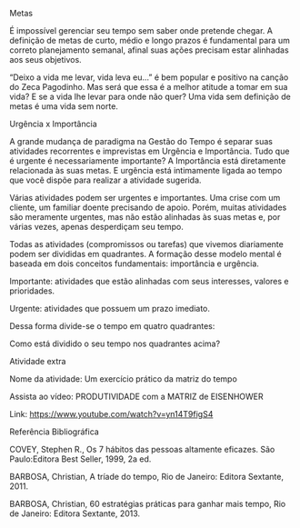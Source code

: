 Metas

É impossível gerenciar seu tempo sem saber onde pretende chegar. A definição de metas de curto, médio e longo prazos é fundamental para um correto planejamento semanal, afinal suas ações precisam estar alinhadas aos seus objetivos.

“Deixo a vida me levar, vida leva eu...” é bem popular e positivo na canção do Zeca Pagodinho. Mas será que essa é a melhor atitude a tomar em sua vida? E se a vida lhe levar para onde não quer? Uma vida sem definição de metas é uma vida sem norte.

Urgência x Importância

A grande mudança de paradigma na Gestão do Tempo é separar suas atividades recorrentes e imprevistas em Urgência e Importância. Tudo que é urgente é necessariamente importante? A Importância está diretamente relacionada às suas metas. E urgência está intimamente ligada ao tempo que você dispõe para realizar a atividade sugerida. 

Várias atividades podem ser urgentes e importantes. Uma crise com um cliente, um familiar doente precisando de apoio. Porém, muitas atividades são meramente urgentes, mas não estão alinhadas às suas metas e, por várias vezes, apenas desperdiçam seu tempo.

Todas as atividades (compromissos ou tarefas) que vivemos diariamente podem ser divididas em quadrantes. A formação desse modelo mental é baseada em dois conceitos fundamentais: importância e urgência. 

Importante: atividades que estão alinhadas com seus interesses, valores e prioridades.

Urgente: atividades que possuem um prazo imediato. 

Dessa forma divide-se o tempo em quatro quadrantes:


 

Como está dividido o seu tempo nos quadrantes acima?

 

Atividade extra

Nome da atividade: Um exercício prático da matriz do tempo

Assista ao vídeo: PRODUTIVIDADE com a MATRIZ de EISENHOWER

Link: https://www.youtube.com/watch?v=yn14T9figS4

 

Referência Bibliográfica

COVEY, Stephen R., Os 7 hábitos das pessoas altamente eficazes. São Paulo:Editora Best Seller, 1999, 2a ed.

BARBOSA, Christian, A tríade do tempo, Rio de Janeiro: Editora Sextante, 2011.

 

BARBOSA, Christian, 60 estratégias práticas para ganhar mais tempo, Rio de Janeiro: Editora Sextante, 2013.

